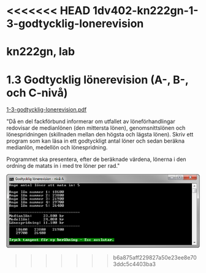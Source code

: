 <<<<<<< HEAD
1dv402-kn222gn-1-3-godtycklig-lonerevision
==========================================

kn222gn, lab
=======
1.3 Godtycklig lönerevision (A-, B-, och C-nivå)
================================================
[1-3-godtycklig-lonerevision.pdf](https://github.com/1dv402/kursmaterial/raw/master/Laborationsuppgifter/1-3-godtycklig-lonerevision.pdf)

"Då en del fackförbund informerar om utfallet av löneförhandlingar redovisar de medianlönen (den mittersta lönen), genomsnittslönen och lönespridningen (skillnaden mellan den högsta och lägsta lönen). Skriv ett program som kan läsa in ett godtyckligt antal löner och sedan beräkna medianlön, medellön och lönespridning.

Programmet ska presentera, efter de beräknade värdena, lönerna i den ordning de matats in i med tre löner per rad."

![ScreenShot](README.png)
>>>>>>> b6a875aff229827a50e23ee8e703ddc5c4403ba3
